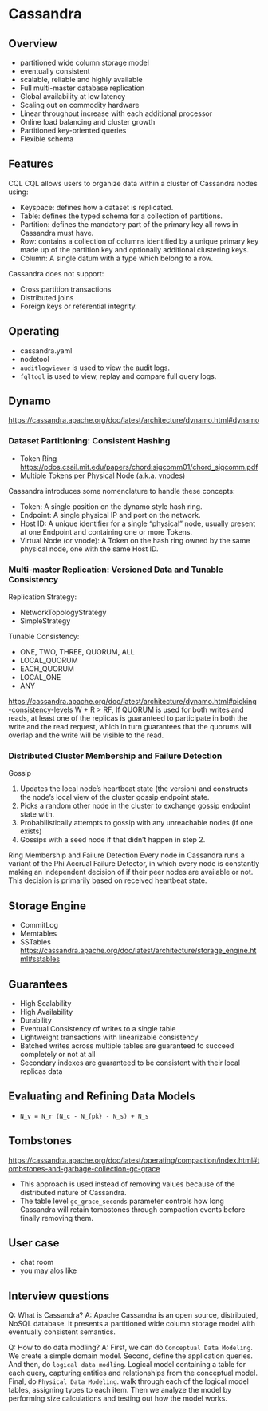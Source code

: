 # Cassandra

## Overview

- partitioned wide column storage model
- eventually consistent
- scalable, reliable and highly available
- Full multi-master database replication
- Global availability at low latency
- Scaling out on commodity hardware
- Linear throughput increase with each additional processor
- Online load balancing and cluster growth
- Partitioned key-oriented queries
- Flexible schema

## Features

CQL CQL allows users to organize data within a cluster of Cassandra nodes using:
- Keyspace: defines how a dataset is replicated.
- Table: defines the typed schema for a collection of partitions.
- Partition: defines the mandatory part of the primary key all rows in Cassandra must have.
- Row: contains a collection of columns identified by a unique primary key made up of the partition key and optionally additional clustering keys.
- Column: A single datum with a type which belong to a row.

Cassandra does not support:
- Cross partition transactions
- Distributed joins
- Foreign keys or referential integrity.

## Operating

- cassandra.yaml
- nodetool
- `auditlogviewer` is used to view the audit logs.
- `fqltool` is used to view, replay and compare full query logs.

## Dynamo

https://cassandra.apache.org/doc/latest/architecture/dynamo.html#dynamo

### Dataset Partitioning: Consistent Hashing

- Token Ring https://pdos.csail.mit.edu/papers/chord:sigcomm01/chord_sigcomm.pdf
- Multiple Tokens per Physical Node (a.k.a. vnodes)

Cassandra introduces some nomenclature to handle these concepts:
- Token: A single position on the dynamo style hash ring.
- Endpoint: A single physical IP and port on the network.
- Host ID: A unique identifier for a single “physical” node, usually present at one Endpoint and containing one or more Tokens.
- Virtual Node (or vnode): A Token on the hash ring owned by the same physical node, one with the same Host ID.

### Multi-master Replication: Versioned Data and Tunable Consistency

Replication Strategy:
- NetworkTopologyStrategy
- SimpleStrategy

Tunable Consistency:
- ONE, TWO, THREE, QUORUM, ALL
- LOCAL_QUORUM
- EACH_QUORUM
- LOCAL_ONE
- ANY

https://cassandra.apache.org/doc/latest/architecture/dynamo.html#picking-consistency-levels
W + R > RF, If QUORUM is used for both writes and reads, at least one of the replicas is guaranteed to participate in both the write and the read request, which in turn guarantees that the quorums will overlap and the write will be visible to the read.

### Distributed Cluster Membership and Failure Detection

Gossip
1. Updates the local node’s heartbeat state (the version) and constructs the node’s local view of the cluster gossip endpoint state.
2. Picks a random other node in the cluster to exchange gossip endpoint state with.
3. Probabilistically attempts to gossip with any unreachable nodes (if one exists)
4. Gossips with a seed node if that didn’t happen in step 2.

Ring Membership and Failure Detection
Every node in Cassandra runs a variant of the Phi Accrual Failure Detector, in which every node is constantly making an independent decision of if their peer nodes are available or not. This decision is primarily based on received heartbeat state.

## Storage Engine

- CommitLog
- Memtables
- SSTables https://cassandra.apache.org/doc/latest/architecture/storage_engine.html#sstables

## Guarantees

- High Scalability
- High Availability
- Durability
- Eventual Consistency of writes to a single table
- Lightweight transactions with linearizable consistency
- Batched writes across multiple tables are guaranteed to succeed completely or not at all
- Secondary indexes are guaranteed to be consistent with their local replicas data

## Evaluating and Refining Data Models

- `N_v = N_r (N_c - N_{pk} - N_s) + N_s`


## Tombstones

https://cassandra.apache.org/doc/latest/operating/compaction/index.html#tombstones-and-garbage-collection-gc-grace

- This approach is used instead of removing values because of the distributed nature of Cassandra.
- The table level `gc_grace_seconds` parameter controls how long Cassandra will retain tombstones through compaction events before finally removing them.

## User case

- chat room
- you may alos like

## Interview questions

Q: What is Cassandra?
A: Apache Cassandra is an open source, distributed, NoSQL database. It presents a partitioned wide column storage model with eventually consistent semantics.

Q: How to do data modling?
A: First, we can do `Conceptual Data Modeling`. We create a simple domain model. Second, define the application queries. And then, do `logical data modling`. Logical model containing a table for each query, capturing entities and relationships from the conceptual model. Final, do `Physical Data Modeling`. walk through each of the logical model tables, assigning types to each item. Then we analyze the model by performing size calculations and testing out how the model works.
